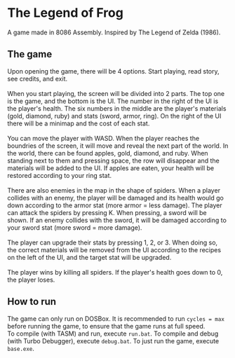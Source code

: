 # The Legend of Frog

A game made in 8086 Assembly. Inspired by The Legend of Zelda (1986).

## The game

Upon opening the game, there will be 4 options. Start playing, read story, see credits, and exit.<br>
<br>
When you start playing, the screen will be divided into 2 parts. The top one is the game, and the bottom is the UI. The number in the right of the UI is the player's health. The six numbers in the middle are the player's materials (gold, diamond, ruby) and stats (sword, armor, ring). On the right of the UI there will be a minimap and the cost of each stat.<br>
<br>
You can move the player with WASD. When the player reaches the boundries of the screen, it will move and reveal the next part of the world. In the world, there can be found apples, gold, diamond, and ruby. When standing next to them and pressing space, the row will disappear and the materials will be added to the UI. If apples are eaten, your health will be restored according to your ring stat.<br>
<br>
There are also enemies in the map in the shape of spiders. When a player collides with an enemy, the player will be damaged and its health would go down according to the armor stat (more armor = less damage). The player can attack the spiders by pressing K. When pressing, a sword will be shown. If an enemy collides with the sword, it will be damaged according to your sword stat (more sword = more damage).<br>
<br>
The player can upgrade their stats by pressing 1, 2, or 3. When doing so, the correct materials will be removed from the UI according to the recipes on the left of the UI, and the target stat will be upgraded.<br>
<br>
The player wins by killing all spiders. If the player's health goes down to 0, the player loses.

## How to run

The game can only run on DOSBox. It is recommended to run <code>cycles = max</code> before running the game, to ensure that the game runs at full speed.<br>
To compile (with TASM) and run, execute <code>run.bat</code>. To compile and debug (with Turbo Debugger), execute <code>debug.bat</code>. To just run the game, execute <code>base.exe</code>.
